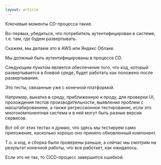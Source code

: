 ```yaml
---
layout: article
---
```

Ключевые моменты CD-процесса такие.

Во-первых, убедиться, что потребитель аутентифицирован в системе, т.е. там, где будем развертывать.

Скажем, мы делаем это в AWS или Яндекс Облаке.

Мы должный быть аутентифицированы в процессе CD.

Следующим пунктом является обеспечение того, что код, который развертывается в боевой среде, будет работать как положено после развертывания.

Это тесты, связанные уже с конечной платформой.

Например, выкатка в среду, приближенную к проду, для проверки UI, прохождения тестов производительности, выявления проблем с масштабированием, а также регрессионное тестирование, если это многокомпонентная система и в ней могут быть разные версии сервисов.

Вот об от этих тестах я думаю, что здесь мы тестируем само приложение, насколько хорошо оно приняло обновленный компонент.

Т.о. и код, и сборка были проверены раньше, а сейчас мы смотрим на результат конечной работы, что все работает, как ожидалось.

Если это не так, то CICD-процесс завершится ошибкой.
